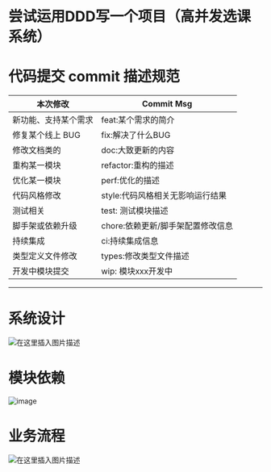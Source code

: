# 尝试运用DDD写一个项目（高并发选课系统）

# 代码提交 commit 描述规范


| 本次修改             | Commit Msg                        |
| -------------------- | --------------------------------- |
| 新功能、支持某个需求 | feat:某个需求的简介               |
| 修复某个线上 BUG     | fix:解决了什么BUG                 |
| 修改文档类的         | doc:大致更新的内容                |
| 重构某一模块         | refactor:重构的描述               |
| 优化某一模块         | perf:优化的描述                   |
| 代码风格修改         | style:代码风格相关无影响运行结果  |
| 测试相关             | test: 测试模块描述                |
| 脚手架或依赖升级     | chore:依赖更新/脚手架配置修改信息 |
| 持续集成             | ci:持续集成信息                   |
| 类型定义文件修改     | types:修改类型文件描述            |
| 开发中模块提交       | wip: 模块xxx开发中                |



---

# 系统设计

![在这里插入图片描述](https://img-blog.csdnimg.cn/875959a5208d41458a94984b68679cbd.png?x-oss-process=image/watermark,type_ZHJvaWRzYW5zZmFsbGJhY2s,shadow_50,text_Q1NETiBA5Zyo5a2m5Lmg6Lev5LiK55qE5bCP576k,size_20,color_FFFFFF,t_70,g_se,x_16#pic_center)

# 模块依赖
![image](https://user-images.githubusercontent.com/57559093/146316519-0a37b27d-4f3c-49a4-8969-2d26e6c2ceb7.png)


# 业务流程

![在这里插入图片描述](https://img-blog.csdnimg.cn/da38e47e34af4569b918a36014fa66b8.png?x-oss-process=image/watermark,type_ZHJvaWRzYW5zZmFsbGJhY2s,shadow_50,text_Q1NETiBA5Zyo5a2m5Lmg6Lev5LiK55qE5bCP576k,size_20,color_FFFFFF,t_70,g_se,x_16#pic_center)








































